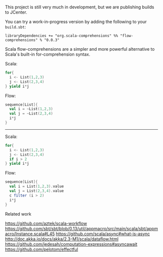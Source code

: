 
This project is still very much in development, but we are publishing builds to JCenter.

You can try a work-in-progress version by adding the following to your `build.sbt`:

```
libraryDependencies += "org.scala-comprehensions" %% "flow-comprehensions" % "0.0.3"
```

Scala flow-comprehensions are a simpler and more powerful alternative to Scala's built-in for-comprehension syntax.

Scala:

```scala
for{
  i <- List(1,2,3)
  j <- List(2,3,4)
} yield i*j
```

Flow:

```scala
sequence[List]{
  val i = ~List(1,2,3)
  val j = ~List(2,3,4)
  i*j
}

```

-----

Scala:

```scala
for{
  i <- List(1,2,3)
  j <- List(2,3,4)
  if i > 2
} yield i*j
```

Flow:

```scala
sequence[List]{
  val i = List(1,2,3).value
  val j = List(2,3,4).value
  c filter (i > 2)
  i*j
}

```

Related work

https://github.com/aztek/scala-workflow
https://github.com/sbt/sbt/blob/0.13/util/appmacro/src/main/scala/sbt/appmacro/Instance.scala#L45
https://github.com/scala/async#what-is-async
http://doc.akka.io/docs/akka/2.3-M1/scala/dataflow.html
https://github.com/jedesah/computation-expressions#asyncawait
https://github.com/pelotom/effectful
